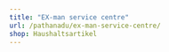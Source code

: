 ```yaml
---
title: "EX-man service centre"
url: /pathanadu/ex-man-service-centre/
shop: Haushaltsartikel
---
```

